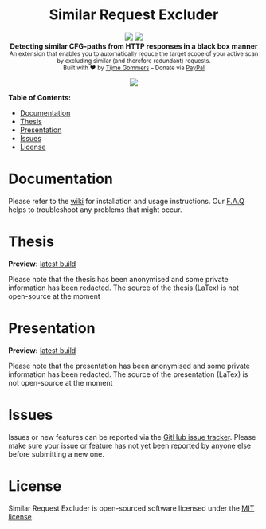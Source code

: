 <h1 align="center">Similar Request Excluder</h1>
<p align="center">
    <a href="https://github.com/tijme/similar-request-excluder/blob/develop/LICENSE.md"><img src="https://raw.finnwea.com/shield/?firstText=License&secondText=MIT" /></a>
    <a href="https://github.com/tijme/similar-request-excluder/releases"><img src="https://raw.finnwea.com/shield/?typeKey=SemverVersion&typeValue1=similar-request-excluder&typeValue2=develop&typeValue4=Stable&cache=5"></a>
    <br/>
    <b>Detecting similar CFG-paths from HTTP responses in a black box manner</b>
    <br/>
    <sub>An extension that enables you to automatically reduce the target scope of your active scan by excluding similar (and therefore redundant) requests.</sub>
    <br/>
    <sub>Built with ❤ by <a href="https://twitter.com/finnwea">Tijme Gommers</a> – Donate via <a href="https://www.paypal.me/tijmegommers/5">PayPal</a></sub>
</p>
<p align="center">
    <img src="https://cdn.rawgit.com/tijme/graphwave/develop/.github/similar-request-excluder-logo.svg" />
</p>

**Table of Contents:**
* [Documentation](#documentation)
* [Thesis](#thesis)
* [Presentation](#presentation)
* [Issues](#issues)
* [License](#license)

# Documentation

Please refer to the [wiki](https://github.com/tijme/similar-request-excluder/wiki) for installation and usage instructions. Our [F.A.Q](https://github.com/tijme/similar-request-excluder/wiki/F.A.Q) helps to troubleshoot any problems that might occur.

# Thesis

**Preview:** [latest build](https://github.com/tijme/similar-request-excluder/blob/develop/.github/thesis-graphwave-tijme-gommers.pdf)

Please note that the thesis has been anonymised and some private information has been redacted. The source of the thesis (LaTex) is not open-source at the moment

# Presentation

**Preview:** [latest build](https://github.com/tijme/similar-request-excluder/blob/develop/.github/presentation-graphwave-tijme-gommers.pdf)

Please note that the presentation has been anonymised and some private information has been redacted. The source of the presentation (LaTex) is not open-source at the moment

# Issues

Issues or new features can be reported via the [GitHub issue tracker](https://github.com/tijme/similar-request-excluder/issues). Please make sure your issue or feature has not yet been reported by anyone else before submitting a new one.

# License

Similar Request Excluder is open-sourced software licensed under the [MIT license](https://github.com/tijme/similar-request-excluder/blob/develop/LICENSE.md).
